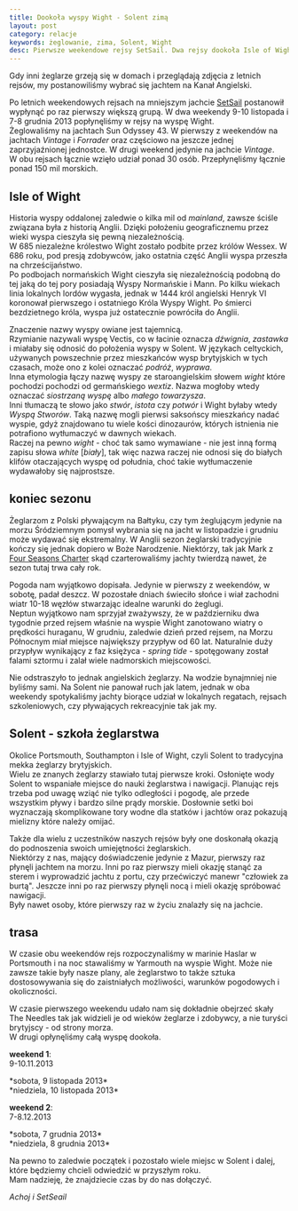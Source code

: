 ```yaml
---
title: Dookoła wyspy Wight - Solent zimą
layout: post
category: relacje
keywords: żeglowanie, zima, Solent, Wight
desc: Pierwsze weekendowe rejsy SetSail. Dwa rejsy dookoła Isle of Wight, Solent, zima 2013.
---
```

Gdy inni żeglarze grzeją się w domach i przeglądają zdjęcia z letnich rejsów, my postanowiliśmy wybrać się jachtem na Kanał Angielski.

Po letnich weekendowych rejsach na mniejszym jachcie [SetSail](http://setsail.org.uk) postanowił wypłynąć po raz pierwszy większą grupą. W dwa weekendy
9-10 listopada i 7-8 grudnia 2013 popłynęliśmy w rejsy na wyspę Wight.  
Żeglowaliśmy na jachtach Sun Odyssey 43. W pierwszy z weekendów na jachtach *Vintage* i *Forrader* oraz częściowo na jeszcze jednej zaprzyjaźnionej jednostce.
W drugi weekend jedynie na jachcie *Vintage*.  
W obu rejsach łącznie wzięło udział ponad 30 osób. Przepłynęliśmy łącznie ponad 150 mil morskich. 


Isle of Wight
--------------
Historia wyspy oddalonej zaledwie o kilka mil od *mainland*, zawsze ściśle związana była z historią Anglii. Dzięki położeniu geograficznemu przez wieki wyspa cieszyła się pewną niezależnością.  
W 685 niezależne królestwo Wight zostało podbite przez królów Wessex. W 686 roku, pod presją zdobywców, jako ostatnia część Anglii wyspa przeszła na chrześcijaństwo.  
Po podbojach normańskich Wight cieszyła się niezależnością podobną do tej jaką do tej pory posiadają Wyspy Normańskie i Mann. Po kilku wiekach linia lokalnych lordów wygasła, 
jednak w 1444 król angielski Henryk VI koronował pierwszego i ostatniego Króla Wyspy Wight. Po śmierci bezdzietnego króla, wyspa już ostatecznie powróciła do Anglii.

Znaczenie nazwy wyspy owiane jest tajemnicą.    
Rzymianie nazywali wyspę Vectis, co w łacinie oznacza *dźwignia*, *zastawka* i miałaby się odnosić do położenia wyspy w Solent. 
W językach celtyckich, używanych powszechnie przez mieszkańców wysp brytyjskich w tych czasach, może ono z kolei oznaczać *podróż*, *wyprawa*.  
Inna etymologia łączy nazwę wyspy ze staroangielskim słowem *wight* które pochodzi pochodzi od germańskiego *wextiz*. Nazwa mogłoby wtedy oznaczać *siostrzaną wyspę* albo *małego towarzysza*.  
Inni tłumaczą te słowo jako *stwór*, *istota* czy *potwór* i Wight byłaby wtedy *Wyspą Stworów*. Taką nazwę mogli pierwsi saksońscy mieszkańcy nadać wyspie, 
gdyż znajdowano tu wiele kości dinozaurów, których istnienia nie potrafiono wytłumaczyć w dawnych wiekach.  
Raczej na pewno *wight* - choć tak samo wymawiane - nie jest inną formą zapisu słowa *white* [*biały*], tak więc nazwa raczej nie odnosi się do białych klifów otaczających wyspę od południa, 
choć takie wytłumaczenie wydawałoby się najprostsze.


koniec sezonu
--------------
Żeglarzom z Polski pływającym na Bałtyku, czy tym żeglującym jedynie na morzu Śródziemnym pomysł wybrania się na jacht w listopadzie i grudniu może wydawać się ekstremalny.
W Anglii sezon żeglarski tradycyjnie kończy się jednak dopiero w Boże Narodzenie. Niektórzy, tak jak Mark z [Four Seasons Charter](http://www.fourseasonscharter.co.uk/) skąd czarterowaliśmy jachty
twierdzą nawet, że sezon tutaj trwa cały rok.  

Pogoda nam wyjątkowo dopisała. Jedynie w pierwszy z weekendów, w sobotę, padał deszcz. W pozostałe dniach świeciło słońce i wiał zachodni wiatr 10-18 węzłów stwarzając idealne warunki do żeglugi.  
Neptun wyjątkowo nam sprzyjał zważywszy, że w październiku dwa tygodnie przed rejsem właśnie na wyspie Wight zanotowano wiatry o prędkości huraganu, 
W grudniu, zaledwie dzień przed rejsem, na Morzu Północnym miał miejsce największy przypływ od 60 lat. Naturalnie duży przypływ wynikający z faz księżyca - *spring tide* - spotęgowany został 
falami sztormu i zalał wiele nadmorskich miejscowości.  

Nie odstraszyło to jednak angielskich żeglarzy. Na wodzie bynajmniej nie byliśmy sami. Na Solent nie panował ruch jak latem, jednak w oba weekendy spotykaliśmy jachty biorące udział w lokalnych regatach,
rejsach szkoleniowych, czy pływających rekreacyjnie tak jak my.


Solent - szkoła żeglarstwa
---------------------------
Okolice Portsmouth, Southampton i Isle of Wight, czyli Solent to tradycyjna mekka żeglarzy brytyjskich.  
Wielu ze znanych żeglarzy stawiało tutaj pierwsze kroki. Osłonięte wody Solent to wspaniałe miejsce do nauki żeglarstwa i nawigacji. 
Planując rejs trzeba pod uwagę wziąć nie tylko odległości i pogodę, ale przede wszystkim pływy i bardzo silne prądy morskie. 
Dosłownie setki boi wyznaczają skomplikowane tory wodne dla statków i jachtów oraz pokazują mielizny które należy omijać.
 
Także dla wielu z uczestników naszych rejsów były one doskonałą okazją do podnoszenia swoich umiejętności żeglarskich.  
Niektórzy z nas, mający doświadczenie jedynie z Mazur, pierwszy raz płynęli jachtem na morzu. 
Inni po raz pierwszy mieli okazję stanąć za sterem i wyprowadzić jachtu z portu, czy przećwiczyć manewr "człowiek za burtą".
Jeszcze inni po raz pierwszy płynęli nocą i mieli okazję spróbować nawigacji.  
Były nawet osoby, które pierwszy raz w życiu znalazły się na jachcie.


trasa
------
W czasie obu weekendów rejs rozpoczynaliśmy w marinie Haslar w Portsmouth i na noc stawaliśmy w Yarmouth na wyspie Wight. 
Może nie zawsze takie były nasze plany, ale żeglarstwo to także sztuka dostosowywania się do zaistniałych możliwości, warunków pogodowych i okoliczności.  

W czasie pierwszego weekendu udało nam się dokładnie obejrzeć skały The Needles tak jak widzieli je od wieków żeglarze i zdobywcy, a nie turyści brytyjscy - od strony morza.  
W drugi opłynęliśmy całą wyspę dookoła.

**weekend 1**:  
9-10.11.2013
<script src="https://maps.googleapis.com/maps/api/js?sensor=false"></script>
<div class="map_canvas" id="solent1"></div>
*sobota, 9 listopada 2013*

<div class="map_canvas" id="solent2"></div>
*niedziela, 10 listopada 2013*


**weekend 2**:  
7-8.12.2013
<div class="map_canvas" id="solent3"></div>
*sobota, 7 grudnia 2013*

<div class="map_canvas" id="solent4"></div>
*niedziela, 8 grudnia 2013*


Na pewno to zaledwie początek i pozostało wiele miejsc w Solent i dalej, które będziemy chcieli odwiedzić w przyszłym roku.  
Mam nadzieję, że znajdziecie czas by do nas dołączyć.

*Achoj i SetSeail*










<script>
function loadKmlLayer(src, map) {
  var kmlLayer = new google.maps.KmlLayer(src, {
    suppressInfoWindows: true,
    preserveViewport: false,
    map: map
  });
}
function initMap(url, id) {
    var mapDiv = document.getElementById(id);
    var map = new google.maps.Map(mapDiv, {
      mapTypeId: google.maps.MapTypeId.TERRAIN
    });        
    loadKmlLayer(url, map);
}
function initialize() {    
    initMap("http://stryjski.net/tracks/2013-11-09-solent.kml", 'solent1');
    initMap("http://stryjski.net/tracks/2013-11-10-solent.kml", 'solent2');
    initMap("http://stryjski.net/tracks/2013-12-07-solent.kml", 'solent3');
    initMap("http://stryjski.net/tracks/2013-12-08-solent.kml", 'solent4');
}
google.maps.event.addDomListener(window, 'load', initialize);
</script>